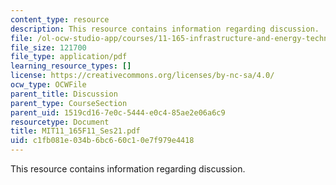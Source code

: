 ```yaml
---
content_type: resource
description: This resource contains information regarding discussion.
file: /ol-ocw-studio-app/courses/11-165-infrastructure-and-energy-technology-challenges-fall-2011/c1fb081e034b6bc660c10e7f979e4418_MIT11_165F11_Ses21.pdf
file_size: 121700
file_type: application/pdf
learning_resource_types: []
license: https://creativecommons.org/licenses/by-nc-sa/4.0/
ocw_type: OCWFile
parent_title: Discussion
parent_type: CourseSection
parent_uid: 1519cd16-7e0c-5444-e0c4-85ae2e06a6c9
resourcetype: Document
title: MIT11_165F11_Ses21.pdf
uid: c1fb081e-034b-6bc6-60c1-0e7f979e4418
---
```

This resource contains information regarding discussion.